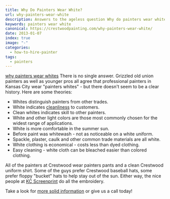 ```yaml
--- 
title: Why Do Painters Wear White?
url: why-painters-wear-white
description: Answers to the ageless question Why do painters wear white?
keywords: painters wear white 
canonical: https://crestwoodpainting.com/why-painters-wear-white/
date: 2013-01-07
index: true
image: "-"
categories:
  - how-to-hire-painter
tags:
  - painters
---  
```


[why painters wear whites](/images/painters-whites.webp)
There is no single answer. Grizzled old union painters as well as younger pros all agree that professional painters in Kansas City wear "painters whites" - but there doesn't seem to be a clear history. Here are some theories:

- Whites distinguish painters from other trades.
- White indicates [cleanliness](/reviews/) to customers.
- Clean whites indicates skill to other painters.
- White and other light colors are those most commonly chosen for the widest range of applications.
- White is more comfortable in the summer sun.
- Before paint was whitewash - not as noticeable on a white uniform.
- Spackle, plaster, caulk and other common trade materials are all white.
- White clothing is economical - costs less than dyed clothing.
- Easy cleaning - white cloth can be bleached easier than colored clothing.

All of the painters at Crestwood wear painters pants and a clean Crestwood uniform shirt. Some of the guys prefer Crestwood baseball hats, some prefer floppy "bucket" hats to help stay out of the sun. Either way, the nice people at [KC Screenprint](http://www.kcscreenprint.com/) do all the embroidery.

Take a look for [more solid information](/12-questions-ask-painter/ "12 Questions to Ask Before You Hire a Painter") or give us a call today!
  
